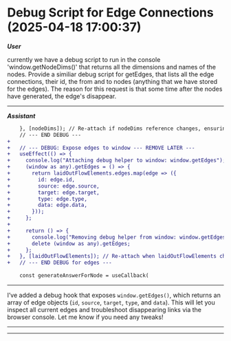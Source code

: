 <!-- Generated by SpecStory -->

# Debug Script for Edge Connections (2025-04-18 17:00:37)

_**User**_

currently we have a debug script to run in the console 'window.getNodeDims()' that returns all the dimensions and names of the nodes. Provide a similiar debug script for getEdges, that lists all the edge connections, their id, the from and to nodes (anything that we have stored for the edges). The reason for this request is that some time after the nodes have generated, the edge's disappear.

---

_**Assistant**_

```diff
    }, [nodeDims]); // Re-attach if nodeDims reference changes, ensuring getNodeDims always has the latest
    // --- END DEBUG ---
+ 
+   // --- DEBUG: Expose edges to window --- REMOVE LATER ---
+   useEffect(() => {
+     console.log("Attaching debug helper to window: window.getEdges");
+     (window as any).getEdges = () => {
+       return laidOutFlowElements.edges.map(edge => ({
+         id: edge.id,
+         source: edge.source,
+         target: edge.target,
+         type: edge.type,
+         data: edge.data,
+       }));
+     };
+ 
+     return () => {
+       console.log("Removing debug helper from window: window.getEdges");
+       delete (window as any).getEdges;
+     };
+   }, [laidOutFlowElements]); // Re-attach when laidOutFlowElements change
+   // --- END DEBUG for edges ---
  
    const generateAnswerForNode = useCallback(
```

---

I’ve added a debug hook that exposes `window.getEdges()`, which returns an array of edge objects (`id`, `source`, `target`, `type`, and `data`). This will let you inspect all current edges and troubleshoot disappearing links via the browser console. Let me know if you need any tweaks!

---



---

